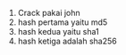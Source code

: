 1. Crack pakai john 
2. hash pertama yaitu md5
3. hash kedua yaitu sha1
4. hash ketiga adalah sha256 
